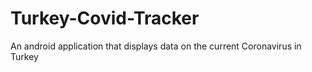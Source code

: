 # Turkey-Covid-Tracker
An android application that displays data on the current Coronavirus in Turkey
